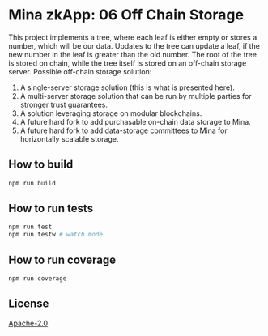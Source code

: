 # Mina zkApp: 06 Off Chain Storage

This project implements a tree, where each leaf is either empty or stores a number, which will be our data. Updates to the tree can update a leaf, if the new number in the leaf is greater than the old number. The root of the tree is stored on chain, while the tree itself is stored on an off-chain storage server. Possible off-chain storage solution:

1. A single-server storage solution (this is what is presented here).
2. A multi-server storage solution that can be run by multiple parties for stronger trust guarantees.
3. A solution leveraging storage on modular blockchains.
4. A future hard fork to add purchasable on-chain data storage to Mina.
5. A future hard fork to add data-storage committees to Mina for horizontally scalable storage.

## How to build

```sh
npm run build
```

## How to run tests

```sh
npm run test
npm run testw # watch mode
```

## How to run coverage

```sh
npm run coverage
```

## License

[Apache-2.0](LICENSE)
